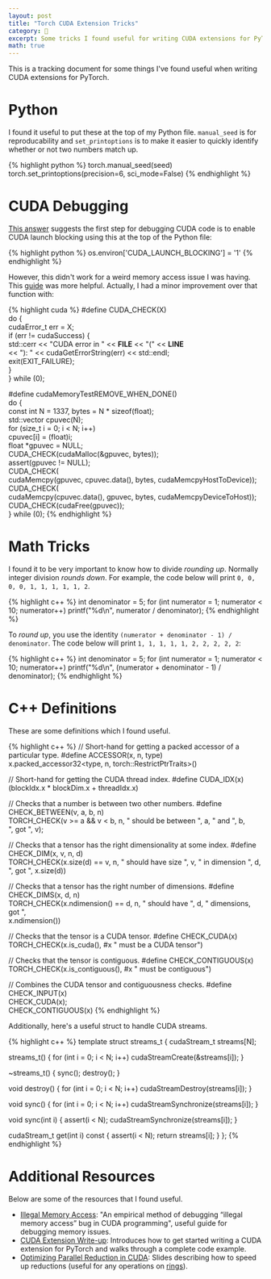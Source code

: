 ```yaml
---
layout: post
title: "Torch CUDA Extension Tricks"
category: 🔬
excerpt: Some tricks I found useful for writing CUDA extensions for PyTorch.
math: true
---
```


This is a tracking document for some things I've found useful when writing CUDA extensions for PyTorch.

# Python

I found it useful to put these at the top of my Python file. `manual_seed` is for reproducability and `set_printoptions` is to make it easier to quickly identify whether or not two numbers match up.

{% highlight python %}
torch.manual_seed(seed)
torch.set_printoptions(precision=6, sci_mode=False)
{% endhighlight %}

# CUDA Debugging

[This answer](https://discuss.pytorch.org/t/whats-the-meaning-of-this-error-how-can-i-debug-when-i-use-gpu/8052/3) suggests the first step for debugging CUDA code is to enable CUDA launch blocking using this at the top of the Python file:

{% highlight python %}
os.environ['CUDA_LAUNCH_BLOCKING'] = '1'
{% endhighlight %}

However, this didn't work for a weird memory access issue I was having. This [guide](https://nanxiao.me/en/an-empirical-method-of-debugging-illegal-memory-access-bug-in-cuda-programming/) was more helpful. Actually, I had a minor improvement over that function with:

{% highlight cuda %}
#define CUDA_CHECK(X)                                                          \
  do {                                                                         \
    cudaError_t err = X;                                                       \
    if (err != cudaSuccess) {                                                  \
      std::cerr << "CUDA error in " << __FILE__ << "(" << __LINE__             \
                << "): " << cudaGetErrorString(err) << std::endl;              \
      exit(EXIT_FAILURE);                                                      \
    }                                                                          \
  } while (0);

#define cudaMemoryTestREMOVE_WHEN_DONE()                                       \
  do {                                                                         \
    const int N = 1337, bytes = N * sizeof(float);                             \
    std::vector<float> cpuvec(N);                                              \
    for (size_t i = 0; i < N; i++)                                             \
      cpuvec[i] = (float)i;                                                    \
    float *gpuvec = NULL;                                                      \
    CUDA_CHECK(cudaMalloc(&gpuvec, bytes));                                    \
    assert(gpuvec != NULL);                                                    \
    CUDA_CHECK(                                                                \
        cudaMemcpy(gpuvec, cpuvec.data(), bytes, cudaMemcpyHostToDevice));     \
    CUDA_CHECK(                                                                \
        cudaMemcpy(cpuvec.data(), gpuvec, bytes, cudaMemcpyDeviceToHost));     \
    CUDA_CHECK(cudaFree(gpuvec));                                              \
  } while (0);
{% endhighlight %}

# Math Tricks

I found it to be very important to know how to divide *rounding up*. Normally integer division *rounds down*. For example, the code below will print `0, 0, 0, 0, 1, 1, 1, 1, 1, 2`.

{% highlight c++ %}
int denominator = 5;
for (int numerator = 1; numerator < 10; numerator++)
  printf("%d\n", numerator / denominator);
{% endhighlight %}

To *round up*, you use the identity `(numerator + denominator - 1) / denominator`. The code below will print `1, 1, 1, 1, 1, 2, 2, 2, 2, 2`:

{% highlight c++ %}
int denominator = 5;
for (int numerator = 1; numerator < 10; numerator++)
  printf("%d\n", (numerator + denominator - 1) / denominator);
{% endhighlight %}

# C++ Definitions

These are some definitions which I found useful.

{% highlight c++ %}
// Short-hand for getting a packed accessor of a particular type.
#define ACCESSOR(x, n, type)                                                   \
  x.packed_accessor32<type, n, torch::RestrictPtrTraits>()

// Short-hand for getting the CUDA thread index.
#define CUDA_IDX(x) (blockIdx.x * blockDim.x + threadIdx.x)

// Checks that a number is between two other numbers.
#define CHECK_BETWEEN(v, a, b, n)                                              \
  TORCH_CHECK(v >= a && v < b, n, " should be between ", a, " and ", b,        \
              ", got ", v);

// Checks that a tensor has the right dimensionality at some index.
#define CHECK_DIM(x, v, n, d)                                                  \
  TORCH_CHECK(x.size(d) == v, n, " should have size ", v, " in dimension ", d, \
              ", got ", x.size(d))

// Checks that a tensor has the right number of dimensions.
#define CHECK_DIMS(x, d, n)                                                    \
  TORCH_CHECK(x.ndimension() == d, n, " should have ", d, " dimensions, got ", \
              x.ndimension())

// Checks that the tensor is a CUDA tensor.
#define CHECK_CUDA(x) TORCH_CHECK(x.is_cuda(), #x " must be a CUDA tensor")

// Checks that the tensor is contiguous.
#define CHECK_CONTIGUOUS(x)                                                    \
  TORCH_CHECK(x.is_contiguous(), #x " must be contiguous")

// Combines the CUDA tensor and contiguousness checks.
#define CHECK_INPUT(x)                                                         \
  CHECK_CUDA(x);                                                               \
  CHECK_CONTIGUOUS(x)
{% endhighlight %}

Additionally, here's a useful struct to handle CUDA streams.

{% highlight c++ %}
template <int N> struct streams_t {
  cudaStream_t streams[N];

  streams_t() {
    for (int i = 0; i < N; i++)
      cudaStreamCreate(&streams[i]);
  }

  ~streams_t() {
    sync();
    destroy();
  }

  void destroy() {
    for (int i = 0; i < N; i++)
      cudaStreamDestroy(streams[i]);
  }

  void sync() {
    for (int i = 0; i < N; i++)
      cudaStreamSynchronize(streams[i]);
  }

  void sync(int i) {
    assert(i < N);
    cudaStreamSynchronize(streams[i]);
  }

  cudaStream_t get(int i) const {
    assert(i < N);
    return streams[i];
  }
};
{% endhighlight %}

# Additional Resources

Below are some of the resources that I found useful.

- [Illegal Memory Access][illegal-memory-access]: "An empirical method of debugging “illegal memory access” bug in CUDA programming", useful guide for debugging memory issues.
- [CUDA Extension Write-up][cuda-extension-writeup]: Introduces how to get started writing a CUDA extension for PyTorch and walks through a complete code example.
- [Optimizing Parallel Reduction in CUDA][parallel-reduction-slides]: Slides describing how to speed up reductions (useful for any operations on [rings][rings-wiki]).

[cuda-extension-writeup]: https://pytorch.org/tutorials/advanced/cpp_extension.html
[parallel-reduction-slides]: https://developer.download.nvidia.com/assets/cuda/files/reduction.pdf
[rings-wiki]: https://en.wikipedia.org/wiki/Ring_(mathematics)
[illegal-memory-access]: https://nanxiao.me/en/an-empirical-method-of-debugging-illegal-memory-access-bug-in-cuda-programming/

